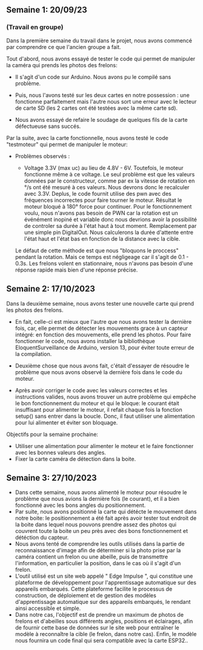## Semaine 1: 20/09/23
### (Travail en groupe)

Dans la première semaine du travail dans le projet, 
nous avons commencé par comprendre ce que l'ancien groupe a fait.


  Tout d'abord, nous avons essayé de tester le code qui permet 
  de manipuler la caméra qui prends les photos des frelons:                                                                                       
- Il s'agit d'un code sur Arduino. Nous avons pu le compilé sans problème.

- Puis, nous l'avons testé sur les deux cartes en notre possession : une fonctionne parfaitement mais l'autre nous sort une erreur avec le lecteur de carte SD (les 2 cartes ont été testées avec la même carte sd).                                                                                                                                                                            
-  Nous avons essayé de refaire le soudage de quelques fils de la 
 carte défectueuse sans succés.


  Par la suite, avec la carte fonctionnelle, nous avons testé le code "testmoteur" qui permet de manipuler le moteur:                                                                           
-  Problèmes observés :
    - Voltage 3.3V (max uc) au lieu de 4.8V - 6V. Toutefois, le moteur fonctionne même à ce voltage. Le seul problème est que les valeurs données par le constructeur, comme par ex la vitesse de rotation en °/s ont été mesuré à ces valeurs. Nous devrons donc le recalculer avec 3.3V. Deplus, le code fournit utilise des pwn avec des fréquences incorrectes pour faire tourner le moteur. Résultat le moteur bloqué à 180° force pour continuer. 
    Pour le fonctionnement voulu, nous n'avons pas besoin de PWN car la rotation est un événément inopiné et variable donc nous devrions avoir la possibilité de controler sa durée à l'état haut à tout moment. Remplacement par une simple pin DigitalOut. Nous calculerons la durée d'attente entre l'état haut et l'état bas en fonction de la distance avec la cible.

    Le défaut de cette méthode est que nous "bloquons le proccess" pendant la rotation. Mais ce temps est négligeage car il s'agit de 0.1 - 0.3s. Les frelons volent en stationnaire, nous n'avons pas besoin d'une réponse rapide mais bien d'une réponse précise.


## Semaine 2: 17/10/2023
Dans la deuxième semaine, nous avons tester une nouvelle carte qui prend les photos des frelons. 

-  En fait, celle-ci est mieux que l'autre que nous avons tester la dernière fois, car, elle permet de détecter les mouvements grace à un capteur intégré: en fonction des mouvements, elle prend les photos. Pour faire fonctionner le code, nous avons installer la bibliothèque EloquentSurveillance de Arduino, version 13, pour éviter toute erreur de la compilation.

-  Deuxième chose que nous avons fait, c'était d'essayer de résoudre le problème que nous avons observé la dernière fois dans le code du moteur.
-  Après avoir corriger le code avec les valeurs correctes et les instructions valides, nous avons trouver un autre problème qui empêche le bon fonctionnement du moteur et qui le bloque: le courant était insuffisant pour alimenter le moteur, il refait chaque fois la fonction setup() sans entrer dans la boucle. Donc, il faut utiliser une alimentation pour lui alimenter et éviter son bloquage.

Objectifs pour la semaine prochaine: 
- Utiliser une alimentation pour alimenter le moteur et le faire fonctionner avec les bonnes valeurs des angles.
- Fixer la carte caméra de détection dans la boite.


## Semaine 3: 27/10/2023
- Dans cette semaine, nous avons alimenté le moteur pour résoudre le problème que nous avions la dernière fois (le courant), et il a bien fonctionné avec les bons angles du positionnement.
- Par suite, nous avons positionné la carte qui détécte le mouvement dans notre boite: le positionnement a été fait après avoir tester tout endroit de la boite dans lequel nous pouvons prendre assez des photos qui couvrent toute la boite un peu près avec des bons fonctionnement et détéction du capteur.
- Nous avons tenté de comprendre les outils utilisés dans la partie de reconnaissance d'image afin de déterminer si la photo prise par la caméra contient un frelon ou une abeille, puis de transmettre l'information, en particulier la position, dans le cas où il s'agit d'un frelon.
- L'outil utilisé est un site web appelé " Edge Impulse ", qui constitue une plateforme de développement pour l'apprentissage automatique sur des appareils embarqués. Cette plateforme facilite le processus de construction, de déploiement et de gestion des modèles d'apprentissage automatique sur des appareils embarqués, le rendant ainsi accessible et simple.
- Dans notre cas, l'objectif est de prendre un maximum de photos de frelons et d'abeilles sous différents angles, positions et éclairages, afin de fournir cette base de données sur le site web pour entraîner le modèle à reconnaître la cible (le frelon, dans notre cas). Enfin, le modèle nous fournira un code final qui sera compatible avec la carte ESP32..
